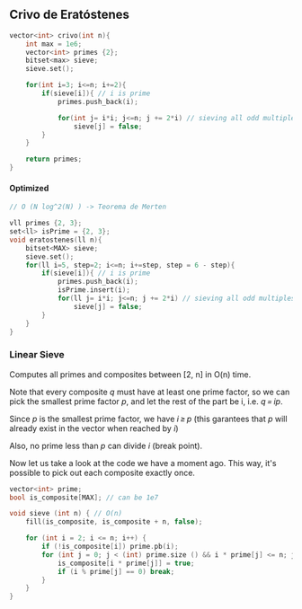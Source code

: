 ## Crivo de Eratóstenes

```cpp
vector<int> crivo(int n){
    int max = 1e6;
    vector<int> primes {2};
    bitset<max> sieve;
    sieve.set();

    for(int i=3; i<=n; i+=2){
        if(sieve[i]){ // i is prime
            primes.push_back(i);

            for(int j= i*i; j<=n; j += 2*i) // sieving all odd multiples of i >= i*i
                sieve[j] = false;
        }
    }

    return primes;
}
```

#### Optimized

```cpp
// O (N log^2(N) ) -> Teorema de Merten

vll primes {2, 3};
set<ll> isPrime = {2, 3};
void eratostenes(ll n){ 
    bitset<MAX> sieve;
    sieve.set();
    for(ll i=5, step=2; i<=n; i+=step, step = 6 - step){
        if(sieve[i]){ // i is prime
            primes.push_back(i);
            isPrime.insert(i);
            for(ll j= i*i; j<=n; j += 2*i) // sieving all odd multiples of i >= i*i
                sieve[j] = false;
        }
    }
}
```

### Linear Sieve

Computes all primes and composites between [2, n] in O(n) time.

Note that every composite *q* must have at least one prime factor, so we can pick the smallest prime factor *p*, and let the rest of the part be i, i.e. *q = ip*.

Since *p* is the smallest prime factor, we have *i ≥ p* (this garantees that *p* will already exist in the vector when reached by *i*)

Also, no prime less than *p* can divide *i* (break point).

Now let us take a look at the code we have a moment ago. This way, it's possible to pick out each composite exactly once.

```cpp
vector<int> prime;
bool is_composite[MAX]; // can be 1e7

void sieve (int n) { // O(n)
	fill(is_composite, is_composite + n, false);

	for (int i = 2; i <= n; i++) {
		if (!is_composite[i]) prime.pb(i);
		for (int j = 0; j < (int) prime.size () && i * prime[j] <= n; j++) {
			is_composite[i * prime[j]] = true;
			if (i % prime[j] == 0) break;
		}
	}
}
```